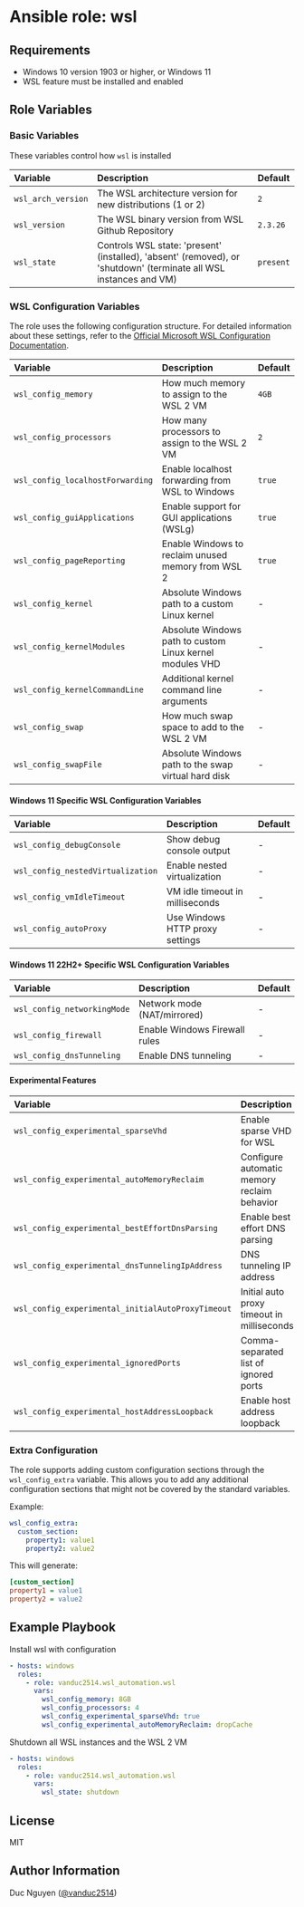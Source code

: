 # Ansible role: wsl

## Requirements

- Windows 10 version 1903 or higher, or Windows 11
- WSL feature must be installed and enabled

## Role Variables

### Basic Variables

These variables control how `wsl` is installed

| Variable | Description | Default |
|:---------|:------------|:---------|
|`wsl_arch_version`| The WSL architecture version for new distributions (1 or 2) | `2` |
|`wsl_version`| The WSL binary version from WSL Github Repository | `2.3.26` |
|`wsl_state`| Controls WSL state: 'present' (installed), 'absent' (removed), or 'shutdown' (terminate all WSL instances and VM) | `present` |

### WSL Configuration Variables

The role uses the following configuration structure. For detailed information about these settings, refer to the [Official Microsoft WSL Configuration Documentation](https://learn.microsoft.com/en-us/windows/wsl/wsl-config).

| Variable | Description | Default |
|:---------|:------------|:---------|
|`wsl_config_memory`| How much memory to assign to the WSL 2 VM | `4GB` |
|`wsl_config_processors`| How many processors to assign to the WSL 2 VM | `2` |
|`wsl_config_localhostForwarding`| Enable localhost forwarding from WSL to Windows | `true` |
|`wsl_config_guiApplications`| Enable support for GUI applications (WSLg) | `true` |
|`wsl_config_pageReporting`| Enable Windows to reclaim unused memory from WSL 2 | `true` |
|`wsl_config_kernel`| Absolute Windows path to a custom Linux kernel | - |
|`wsl_config_kernelModules`| Absolute Windows path to custom Linux kernel modules VHD | - |
|`wsl_config_kernelCommandLine`| Additional kernel command line arguments | - |
|`wsl_config_swap`| How much swap space to add to the WSL 2 VM | - |
|`wsl_config_swapFile`| Absolute Windows path to the swap virtual hard disk | - |

#### Windows 11 Specific WSL Configuration Variables

| Variable | Description | Default |
|:---------|:------------|:---------|
|`wsl_config_debugConsole`| Show debug console output | - |
|`wsl_config_nestedVirtualization`| Enable nested virtualization | - |
|`wsl_config_vmIdleTimeout`| VM idle timeout in milliseconds | - |
|`wsl_config_autoProxy`| Use Windows HTTP proxy settings | - |

#### Windows 11 22H2+ Specific WSL Configuration Variables

| Variable | Description | Default |
|:---------|:------------|:---------|
|`wsl_config_networkingMode`| Network mode (NAT/mirrored) | - |
|`wsl_config_firewall`| Enable Windows Firewall rules | - |
|`wsl_config_dnsTunneling`| Enable DNS tunneling | - |

#### Experimental Features

| Variable | Description | Default |
|:---------|:------------|:---------|
|`wsl_config_experimental_sparseVhd`| Enable sparse VHD for WSL | - |
|`wsl_config_experimental_autoMemoryReclaim`| Configure automatic memory reclaim behavior | - |
|`wsl_config_experimental_bestEffortDnsParsing`| Enable best effort DNS parsing | - |
|`wsl_config_experimental_dnsTunnelingIpAddress`| DNS tunneling IP address | - |
|`wsl_config_experimental_initialAutoProxyTimeout`| Initial auto proxy timeout in milliseconds | - |
|`wsl_config_experimental_ignoredPorts`| Comma-separated list of ignored ports | - |
|`wsl_config_experimental_hostAddressLoopback`| Enable host address loopback | - |

### Extra Configuration

The role supports adding custom configuration sections through the `wsl_config_extra` variable. This allows you to add any additional configuration sections that might not be covered by the standard variables.

Example:
```yaml
wsl_config_extra:
  custom_section:
    property1: value1
    property2: value2
```

This will generate:
```ini
[custom_section]
property1 = value1
property2 = value2
```

## Example Playbook

Install wsl with configuration

```yaml
- hosts: windows
  roles:
    - role: vanduc2514.wsl_automation.wsl
      vars:
        wsl_config_memory: 8GB
        wsl_config_processors: 4
        wsl_config_experimental_sparseVhd: true
        wsl_config_experimental_autoMemoryReclaim: dropCache
```

Shutdown all WSL instances and the WSL 2 VM

```yaml
- hosts: windows
  roles:
    - role: vanduc2514.wsl_automation.wsl
      vars:
        wsl_state: shutdown
```

## License

MIT

## Author Information

Duc Nguyen ([@vanduc2514](https://github.com/vanduc2514))
